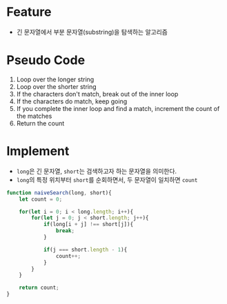 # Feature
- 긴 문자열에서 부분 문자열(substring)을 탐색하는 알고리즘

# Pseudo Code
1. Loop over the longer string
2. Loop over the shorter string
3. If the characters don't match, break out of the inner loop
4. If the characters do match, keep going
5. If you complete the inner loop and find a match, increment the count of the matches
6. Return the count

# Implement
- `long`은 긴 문자열, `short`는 검색하고자 하는 문자열을 의미한다.
- `long`의 특정 위치부터 `short`를 순회하면서, 두 문자열이 일치하면 `count`

```js
function naiveSearch(long, short){
	let count = 0;

	for(let i = 0; i < long.length; i++){
		for(let j = 0; j < short.length; j++){
			if(long[i + j] !== short[j]){
				break;
			}

			if(j === short.length - 1){
				count++;
			}
		}
	}

	return count;
}
```